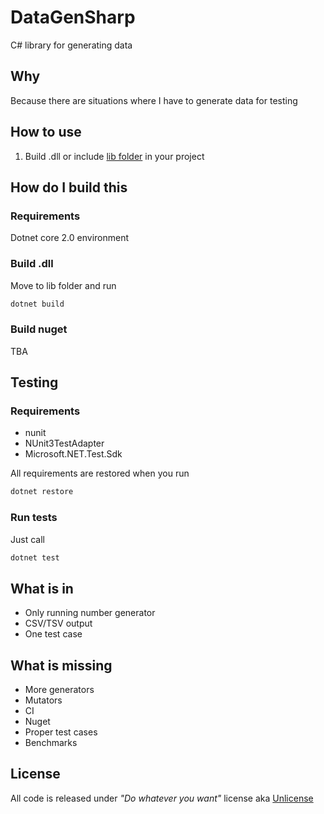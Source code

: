 # DataGenSharp
C# library for generating data

## Why
Because there are situations where I have to generate data for testing

## How to use
1. Build .dll or include [lib folder](lib) in your project

## How do I build this
### Requirements
Dotnet core 2.0 environment

### Build .dll
Move to lib folder and run
```bash
dotnet build
```

### Build nuget
TBA

## Testing
### Requirements 
* nunit
* NUnit3TestAdapter
* Microsoft.NET.Test.Sdk

All requirements are restored when you run
```bash
dotnet restore
```

### Run tests
Just call
```bash
dotnet test
```

## What is in
* Only running number generator
* CSV/TSV output
* One test case

## What is missing
* More generators
* Mutators
* CI
* Nuget
* Proper test cases
* Benchmarks

## License
All code is released under *"Do whatever you want"* license aka [Unlicense](LICENSE)
